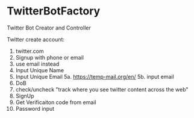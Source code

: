 # TwitterBotFactory
Twitter Bot Creator and Controller


Twitter create account:
1. twitter.com
2. Signup with phone or email
3. use email instead
4. Input Unique Name
5. Input Unique Email
	5a. https://temp-mail.org/en/
	5b. input email
6. DoB
7. check/uncheck "track where you see twitter content across the web"
8. SignUp
9. Get Verificaiton code from email
10. Password input
